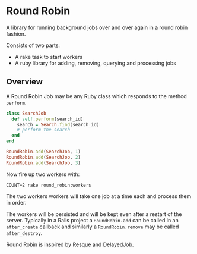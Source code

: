 Round Robin
===========

A library for running background jobs over and over again in a round robin fashion.

Consists of two parts:

* A rake task to start workers
* A ruby library for adding, removing, querying and processing jobs

Overview
--------

A Round Robin Job may be any Ruby class which responds to the method `perform`.

``` ruby
class SearchJob
  def self.perform(search_id)
    search = Search.find(search_id)
    # perform the search
  end
end

RoundRobin.add(SearchJob, 1)
RoundRobin.add(SearchJob, 2)
RoundRobin.add(SearchJob, 3)
```

Now fire up two workers with:

    COUNT=2 rake round_robin:workers

The two workers workers will take one job at a time each and process them in order.

The workers will be persisted and will be kept even after a restart of the
server. Typically in a Rails project a `RoundRobin.add` can be called in an
`after_create` callback and similarly a `RoundRobin.remove` may be called
`after_destroy`.

Round Robin is inspired by Resque and DelayedJob.
